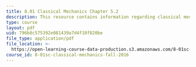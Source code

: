 ```yaml
---
title: 8.01 Classical Mechanics Chapter 5.2
description: This resource contains information regarding classical mechanics.
type: course
layout: pdf
uid: 796b8c575392e081439a7d4f10f820be
file_type: application/pdf
file_location: >-
  https://open-learning-course-data-production.s3.amazonaws.com/8-01sc-classical-mechanics-fall-2016/796b8c575392e081439a7d4f10f820be_MIT8_01F16_chapter5.2.pdf
course_id: 8-01sc-classical-mechanics-fall-2016
---
```

